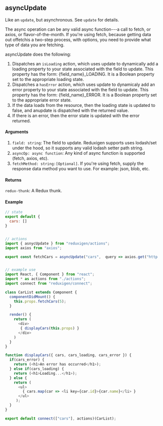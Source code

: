 ## asyncUpdate

Like an `update`, but asynchronous. See `update` for details.

The async operation can be any valid async function---a call to fetch, or axios, or flavor-of-the-month. If you're using fetch, because getting data out offetchis a two-step process, with options, you need to provide what type of data you are fetching.

asyncUpdate does the following:

1. Dispatches an `isLoading` action, which uses update to dynamically add a loading property to your state associated with the field to update. This property has the form: {field\_name}\_LOADING. It is a Boolean property set to the appropriate loading state.
2. Dispatches a `hasError` action, which uses update to dynamicaly add an error property to your state associated with the field to update. This property has the form: {field\_name}\_ERROR. It is a Boolean property set to the appropriate error state.
3. If the data loads from the resource, then the loading state is updated to false, and anupdate is dispatched with the returned value.
4. If there is an error, then the error state is updated with the error returned.

#### Arguments

1. `field: string`: The field to update. Reduxigen supports uses lodash/set under the hood, so it supports any valid lodash setter path string.
2. `asyncOp: async function`: Any kind of async function is supported \(fetch, axios, etc\).
3. `fetchMethod: string:[Optional]`. If you're using fetch, supply the response data method you want to use. For example: json, blob, etc.

#### Returns

`redux-thunk`: A Redux thunk.

#### Example

```js
// state
export default {
  cars: []
}


// actions
import { asnycUpdate } from "reduxigen/actions";
import axios from "axios";

export const fetchCars = asyncUpdate("cars",  query => axios.get("http://cars.com/cars", query));


// example use
import React, { Component } from "react";
import * as actions from "./actions";
import connect from "reduxigen/connect";

class CarList extends Component {
  componentDidMount() {
    this.props.fetchCars(5);
  }

  render() {
    return (
      <div>
       { displayCars(this.props) }
      </div>
    )
  }
}

function displayCars({ cars, cars_loading, cars_error }) {
  if(cars_error) {
    return (<h1>An error has occurred</h1>);
  } else if(cars_loading) {
    return (<h1>Loading...</h1>);
  } else {
    return (
      <ul>
        { cars.map(car => <li key={car.id}>{car.name}</li> }
      </ul>
     );
  }
}

export default connect(["cars"], actions)(CarList);
```



